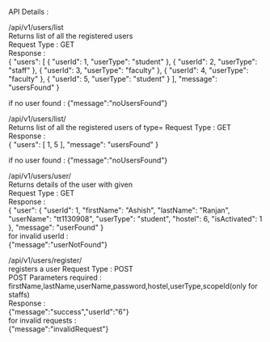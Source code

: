 API Details :

/api/v1/users/list  
Returns list of all the registered users  
Request Type : GET  
Response :  
{
  "users": [
    {
      "userId": 1,
      "userType": "student"
    },
    {
      "userId": 2,
      "userType": "staff"
    },
    {
      "userId": 3,
      "userType": "faculty"
    },
    {
      "userId": 4,
      "userType": "faculty"
    },
    {
      "userId": 5,
      "userType": "student"
    }
  ],
  "message": "usersFound"
}
  

if no user found : {"message":"noUsersFound"}  
  
/api/v1/users/list/<userType>  
Returns list of all the registered users of type=<userType>
Request Type : GET  
Response :  
{
  "users": [
    1,
    5
  ],
  "message": "usersFound"
}  
  
if no user found : {"message":"noUsersFound"}  
  

/api/v1/users/user/<userId>  
Returns details of the user with given <userId>  
Request Type : GET  
Response :  
{
  "user": {
    "userId": 1,
    "firstName": "Ashish",
    "lastName": "Ranjan",
    "userName": "tt1130908",
    "userType": "student",
    "hostel": 6,
    "isActivated": 1
  },
  "message": "userFound"
}  
for invalid userId :  
{"message":"userNotFound"}  
  
  
/api/v1/users/register/  
registers a user
Request Type : POST  
POST Parameters required : firstName,lastName,userName,password,hostel,userType,scopeId(only for staffs)  
Response :  
{"message":"success","userId":"6"}  
for invalid requests :  
{"message":"invalidRequest"}